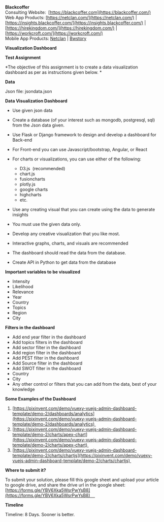 **Blackcoffer**  
Consulting Website:  [https://blackcoffer.com](https://blackcoffer.com/)  
Web App Products: [https://netclan.com/](https://netclan.com/) | [https://insights.blackcoffer.com/](https://insights.blackcoffer.com/) | [https://hirekingdom.com/](https://hirekingdom.com/) | [https://workcroft.com/](https://workcroft.com/)  
Mobile App Products: [Netclan](https://play.google.com/store/apps/details?id=com.netclan.netclan&hl=en&gl=US) | [Bwstory](https://play.google.com/store/apps/details?id=com.blackcoffer.bnews&hl=en&gl=US)

**Visualization Dashboard**

**Test Assignment**

*The objective of this assignment is to create a data visualization dashboard as per as instructions given below. *

**Data**

Json file: jsondata.json

**Data Visualization Dashboard**

* Use given json data  
* Create a database (of your interest such as mongodb, postgresql, sql) from the Json data given.  
* Use Flask or Django framework to design and develop a dashboard for Back-end  
* For Front-end you can use Javascript/bootstrap, Angular, or React  
* For charts or visualizations, you can use either of the following:  
  * D3.js  (recommended)  
  * chart.js  
  * fusioncharts  
  * plotly.js  
  * google charts  
  * highcharts  
  * etc.  
* Use any creating visual that you can create using the data to generate insights  
* You must use the given data only.  
* Develop any creative visualization that you like most.

* Interactive graphs, charts, and visuals are recommended

* The dashboard should read the data from the database.

* Create API in Python to get data from the database

**Important variables to be visualized**

* Intensity  
* Likelihood  
* Relevance  
* Year  
* Country  
* Topics  
* Region  
* City 

**Filters in the dashboard**

* Add end year filter in the dashboard  
* Add topics filters in the dashboard  
* Add sector filter in the dashboard  
* Add region filter in the dashboard  
* Add PEST filter in the dashboard  
* Add Source filter in the dashboard  
* Add SWOT filter in the dashboard  
* Country  
* City  
* Any other control or filters that you can add from the data, best of your knowledge 

**Some Examples of the Dashboard**

1. [https://pixinvent.com/demo/vuexy-vuejs-admin-dashboard-template/demo-2/dashboards/analytics](https://pixinvent.com/demo/vuexy-vuejs-admin-dashboard-template/demo-2/dashboards/analytics)   
2. [https://pixinvent.com/demo/vuexy-vuejs-admin-dashboard-template/demo-2/charts/apex-chart](https://pixinvent.com/demo/vuexy-vuejs-admin-dashboard-template/demo-2/charts/apex-chart)   
3. [https://pixinvent.com/demo/vuexy-vuejs-admin-dashboard-template/demo-2/charts/chartjs](https://pixinvent.com/demo/vuexy-vuejs-admin-dashboard-template/demo-2/charts/chartjs) 

**Where to submit it?**

To submit your solution, please fill this google sheet and upload your article to google drive, and share the drive url in the google sheet:  [https://forms.gle/YBV6Xka5WsrPwYsB8](https://forms.gle/YBV6Xka5WsrPwYsB8)    

**Timeline**

Timeline: 8 Days. Sooner is better. 

